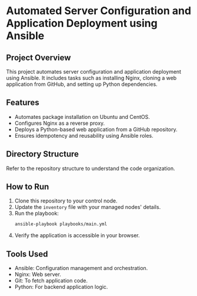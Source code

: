 # Automated Server Configuration and Application Deployment using Ansible

## Project Overview
This project automates server configuration and application deployment using Ansible. It includes tasks such as installing Nginx, cloning a web application from GitHub, and setting up Python dependencies.

## Features
- Automates package installation on Ubuntu and CentOS.
- Configures Nginx as a reverse proxy.
- Deploys a Python-based web application from a GitHub repository.
- Ensures idempotency and reusability using Ansible roles.

## Directory Structure
Refer to the repository structure to understand the code organization.

## How to Run
1. Clone this repository to your control node.
2. Update the `inventory` file with your managed nodes' details.
3. Run the playbook:
   ```bash
   ansible-playbook playbooks/main.yml
   ```
4. Verify the application is accessible in your browser.

## Tools Used
- Ansible: Configuration management and orchestration.
- Nginx: Web server.
- Git: To fetch application code.
- Python: For backend application logic.
